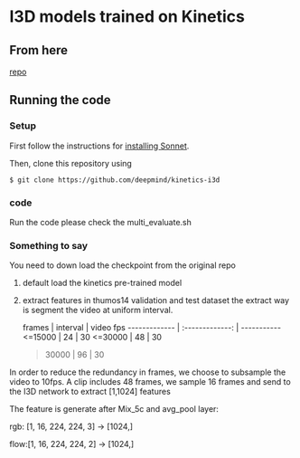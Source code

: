 # I3D models trained on Kinetics

## From here

[repo](https://github.com/deepmind/kinetics-i3d)

## Running the code

### Setup

First follow the instructions for [installing
Sonnet](https://github.com/deepmind/sonnet).

Then, clone this repository using

`$ git clone https://github.com/deepmind/kinetics-i3d`

### code

Run the code please check the multi_evaluate.sh

### Something to say
You need to down load the checkpoint from the original repo
1. default load the kinetics pre-trained model
2. extract features in thumos14 validation and test dataset
the extract way is segment the video at uniform interval.

   frames     |     interval    | video fps
------------- | :-------------: | -----------
   <=15000    |       24        |     30
   <=30000    |       48        |     30
   > 30000    |       96        |     30

In order to reduce the redundancy in frames, we choose to subsample the video to 10fps.
A clip includes 48 frames, we sample 16 frames and send to the I3D network to extract [1,1024] features

The feature is generate after Mix_5c and avg_pool layer:

rgb: [1, 16, 224, 224, 3] -> [1024,]

flow:[1, 16, 224, 224, 2] -> [1024,]


